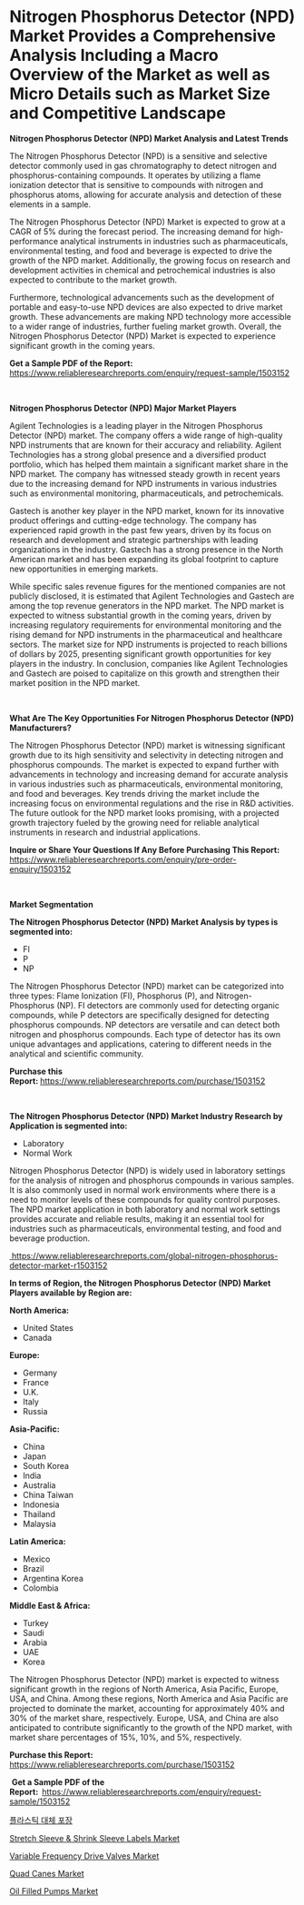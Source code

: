 <p><h1>Nitrogen Phosphorus Detector (NPD) Market Provides a Comprehensive Analysis Including a Macro Overview of the Market as well as Micro Details such as Market Size and Competitive Landscape</h1></p><p><strong>Nitrogen Phosphorus Detector (NPD) Market Analysis and Latest Trends</strong></p>
<p><p>The Nitrogen Phosphorus Detector (NPD) is a sensitive and selective detector commonly used in gas chromatography to detect nitrogen and phosphorus-containing compounds. It operates by utilizing a flame ionization detector that is sensitive to compounds with nitrogen and phosphorus atoms, allowing for accurate analysis and detection of these elements in a sample.</p><p>The Nitrogen Phosphorus Detector (NPD) Market is expected to grow at a CAGR of 5% during the forecast period. The increasing demand for high-performance analytical instruments in industries such as pharmaceuticals, environmental testing, and food and beverage is expected to drive the growth of the NPD market. Additionally, the growing focus on research and development activities in chemical and petrochemical industries is also expected to contribute to the market growth.</p><p>Furthermore, technological advancements such as the development of portable and easy-to-use NPD devices are also expected to drive market growth. These advancements are making NPD technology more accessible to a wider range of industries, further fueling market growth. Overall, the Nitrogen Phosphorus Detector (NPD) Market is expected to experience significant growth in the coming years.</p></p>
<p><strong>Get a Sample PDF of the Report:&nbsp;</strong> <a href="https://www.reliableresearchreports.com/enquiry/request-sample/1503152">https://www.reliableresearchreports.com/enquiry/request-sample/1503152</a></p>
<p>&nbsp;</p>
<p><strong>Nitrogen Phosphorus Detector (NPD) Major Market Players</strong></p>
<p><p>Agilent Technologies is a leading player in the Nitrogen Phosphorus Detector (NPD) market. The company offers a wide range of high-quality NPD instruments that are known for their accuracy and reliability. Agilent Technologies has a strong global presence and a diversified product portfolio, which has helped them maintain a significant market share in the NPD market. The company has witnessed steady growth in recent years due to the increasing demand for NPD instruments in various industries such as environmental monitoring, pharmaceuticals, and petrochemicals.</p><p>Gastech is another key player in the NPD market, known for its innovative product offerings and cutting-edge technology. The company has experienced rapid growth in the past few years, driven by its focus on research and development and strategic partnerships with leading organizations in the industry. Gastech has a strong presence in the North American market and has been expanding its global footprint to capture new opportunities in emerging markets.</p><p>While specific sales revenue figures for the mentioned companies are not publicly disclosed, it is estimated that Agilent Technologies and Gastech are among the top revenue generators in the NPD market. The NPD market is expected to witness substantial growth in the coming years, driven by increasing regulatory requirements for environmental monitoring and the rising demand for NPD instruments in the pharmaceutical and healthcare sectors. The market size for NPD instruments is projected to reach billions of dollars by 2025, presenting significant growth opportunities for key players in the industry. In conclusion, companies like Agilent Technologies and Gastech are poised to capitalize on this growth and strengthen their market position in the NPD market.</p></p>
<p>&nbsp;</p>
<p><strong>What Are The Key Opportunities For Nitrogen Phosphorus Detector (NPD) Manufacturers?</strong></p>
<p><p>The Nitrogen Phosphorus Detector (NPD) market is witnessing significant growth due to its high sensitivity and selectivity in detecting nitrogen and phosphorus compounds. The market is expected to expand further with advancements in technology and increasing demand for accurate analysis in various industries such as pharmaceuticals, environmental monitoring, and food and beverages. Key trends driving the market include the increasing focus on environmental regulations and the rise in R&D activities. The future outlook for the NPD market looks promising, with a projected growth trajectory fueled by the growing need for reliable analytical instruments in research and industrial applications.</p></p>
<p><strong>Inquire or Share Your Questions If Any Before Purchasing This Report:</strong> <a href="https://www.reliableresearchreports.com/enquiry/pre-order-enquiry/1503152">https://www.reliableresearchreports.com/enquiry/pre-order-enquiry/1503152</a></p>
<p>&nbsp;</p>
<p><strong>Market Segmentation</strong></p>
<p><strong>The Nitrogen Phosphorus Detector (NPD) Market Analysis by types is segmented into:</strong></p>
<p><ul><li>FI</li><li>P</li><li>NP</li></ul></p>
<p><p>The Nitrogen Phosphorus Detector (NPD) market can be categorized into three types: Flame Ionization (FI), Phosphorus (P), and Nitrogen-Phosphorus (NP). FI detectors are commonly used for detecting organic compounds, while P detectors are specifically designed for detecting phosphorus compounds. NP detectors are versatile and can detect both nitrogen and phosphorus compounds. Each type of detector has its own unique advantages and applications, catering to different needs in the analytical and scientific community.</p></p>
<p><strong>Purchase this Report:&nbsp;</strong><a href="https://www.reliableresearchreports.com/purchase/1503152">https://www.reliableresearchreports.com/purchase/1503152</a></p>
<p>&nbsp;</p>
<p><strong>The Nitrogen Phosphorus Detector (NPD) Market Industry Research by Application is segmented into:</strong></p>
<p><ul><li>Laboratory</li><li>Normal Work</li></ul></p>
<p><p>Nitrogen Phosphorus Detector (NPD) is widely used in laboratory settings for the analysis of nitrogen and phosphorus compounds in various samples. It is also commonly used in normal work environments where there is a need to monitor levels of these compounds for quality control purposes. The NPD market application in both laboratory and normal work settings provides accurate and reliable results, making it an essential tool for industries such as pharmaceuticals, environmental testing, and food and beverage production.</p></p>
<p><a href="https://www.reliableresearchreports.com/global-nitrogen-phosphorus-detector-market-r1503152">&nbsp;https://www.reliableresearchreports.com/global-nitrogen-phosphorus-detector-market-r1503152</a></p>
<p><strong>In terms of Region, the Nitrogen Phosphorus Detector (NPD) Market Players available by Region are:</strong></p>
<p>
    <p> <strong> North America: </strong>
        <ul>
            <li>United States</li>
            <li>Canada</li>
        </ul>
        </p> 
    <p> <strong> Europe: </strong>
        <ul>
            <li>Germany</li>
            <li>France</li>
            <li>U.K.</li>
            <li>Italy</li>
            <li>Russia</li>
        </ul>
        </p> 
    <p> <strong> Asia-Pacific: </strong>
        <ul>
            <li>China</li>
            <li>Japan</li>
            <li>South Korea</li>
            <li>India</li>
            <li>Australia</li>
            <li>China Taiwan</li>
            <li>Indonesia</li>
            <li>Thailand</li>
            <li>Malaysia</li>
        </ul>
        </p> 
    <p> <strong> Latin America: </strong>
        <ul>
            <li>Mexico</li>
            <li>Brazil</li>
            <li>Argentina Korea</li>
            <li>Colombia</li>
        </ul>
        </p> 
    <p> <strong> Middle East & Africa: </strong>
        <ul>
            <li>Turkey</li>
            <li>Saudi</li>
            <li>Arabia</li>
            <li>UAE</li>
            <li>Korea</li>
        </ul>
    </p>
    </p>
<p><p>The Nitrogen Phosphorus Detector (NPD) market is expected to witness significant growth in the regions of North America, Asia Pacific, Europe, USA, and China. Among these regions, North America and Asia Pacific are projected to dominate the market, accounting for approximately 40% and 30% of the market share, respectively. Europe, USA, and China are also anticipated to contribute significantly to the growth of the NPD market, with market share percentages of 15%, 10%, and 5%, respectively.</p></p>
<p><strong>Purchase this Report: </strong><a href="https://www.reliableresearchreports.com/purchase/1503152">https://www.reliableresearchreports.com/purchase/1503152</a></p>
<p>&nbsp;<strong>Get a Sample PDF of the Report:&nbsp;&nbsp;</strong><a href="https://www.reliableresearchreports.com/enquiry/request-sample/1503152">https://www.reliableresearchreports.com/enquiry/request-sample/1503152</a></p>
<p><strong></strong></p>
<p><p><a href="https://github.com/khytkeqagplkzqvh/Market-Research-Report-List-3/blob/main/845834269743.md">플라스틱 대체 포장</a></p><p><a href="https://medium.com/@stephaniewynterk145/stretch-sleeve-shrink-sleeve-labels-market-size-by-type-pvc-pet-g-ops-pe-others-by-product-ca0af969bf12">Stretch Sleeve & Shrink Sleeve Labels Market</a></p><p><a href="https://github.com/DarrenSipes1990/Market-Research-Report-List-2/blob/main/variable-frequency-drive-valves-market.md">Variable Frequency Drive Valves Market</a></p><p><a href="https://medium.com/@francesprichey/quad-canes-market-industry-trends-and-forecast-for-period-from-2024-to-2031-56bf822b3f54">Quad Canes Market</a></p><p><a href="https://github.com/kmatchooka/Market-Research-Report-List-1/blob/main/oil-filled-pumps-market.md">Oil Filled Pumps Market</a></p></p>